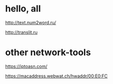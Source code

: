 # hello, all

http://text.num2word.ru/

http://translit.ru


# other network-tools 

https://iptoasn.com/

https://macaddress.webwat.ch/hwaddr/00:E0:FC
